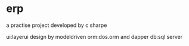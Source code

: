 # erp
a practise project developed by c sharpe

ui:layerui
design by modeldriven
orm:dos.orm and dapper
db:sql server
